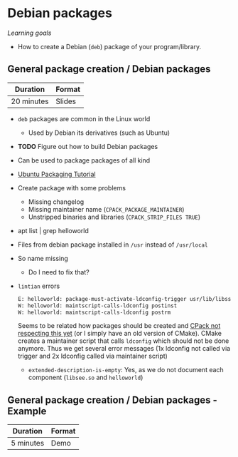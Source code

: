 # Debian packages

*Learning goals*

- How to create a Debian (`deb`) package of your program/library.


## General package creation / Debian packages

| Duration | Format |
| --- | --- |
| 20 minutes | Slides |

- `deb` packages are common in the Linux world
    - Used by Debian its derivatives (such as Ubuntu)
- **TODO** Figure out how to build Debian packages
- Can be used to package packages of all kind


- [Ubuntu Packaging Tutorial](https://packaging.ubuntu.com/html/packaging-new-software.html)


- Create package with some problems
    - Missing changelog
    - Missing maintainer name (`CPACK_PACKAGE_MAINTAINER`)
    - Unstripped binaries and libraries (`CPACK_STRIP_FILES TRUE`)
- apt list | grep helloworld
- Files from debian package installed in `/usr` instead of `/usr/local`
- So name missing
    - Do I need to fix that?


- `lintian` errors

  ```bash
  E: helloworld: package-must-activate-ldconfig-trigger usr/lib/libsse.so
  W: helloworld: maintscript-calls-ldconfig postinst
  W: helloworld: maintscript-calls-ldconfig postrm
  ```

  Seems to be related how packages should be created and [CPack not respecting this yet](https://gitlab.kitware.com/cmake/cmake/-/issues/21834) (or I simply have an old version of CMake). CMake creates a maintainer script that calls `ldconfig` which should not be done anymore. Thus we get several error messages (1x ldconfig not called via trigger and 2x ldconfig called via maintainer script)

  - `extended-description-is-empty`: Yes, as we do not document each component (`libsee.so` and `helloworld`)

## General package creation / Debian packages - Example

| Duration | Format |
| --- | --- |
| 5 minutes | Demo |

